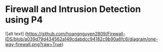 # Firewall and Intrusion Detection using P4

![alt text] (https://github.com/hoangnguyen2809/Firewall-IDS/blob/a039d79d434562a149cdabdcc94182c9b90a6fc6/diagram/one-way-firewall.png?raw=True)

